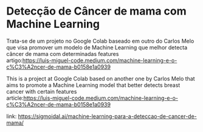 # Detecção de Câncer de mama com Machine Learning
Trata-se de um projeto no Google Colab baseado em outro do Carlos Melo que visa promover um modelo de Machine Learning que melhor detecta câncer de mama com determinadas features
<br>artigo:https://luis-miguel-code.medium.com/machine-learning-e-o-c%C3%A2ncer-de-mama-b0158e1a0939

This is a project at Google Colab based on another one by Carlos Melo that aims to promote a Machine Learning model that better detects breast cancer with certain features
<br>article:https://luis-miguel-code.medium.com/machine-learning-e-o-c%C3%A2ncer-de-mama-b0158e1a0939

link: https://sigmoidal.ai/machine-learning-para-a-deteccao-de-cancer-de-mama/
